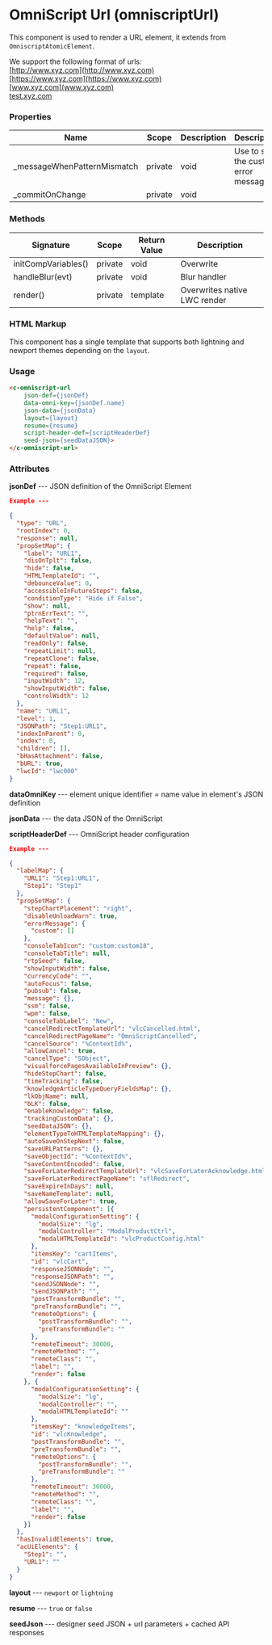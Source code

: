 # OmniScript Url (omniscriptUrl)

This component is used to render a URL element, it extends from `OmniscriptAtomicElement`.  

We support the following format of urls:  
[http://www.xyz.com](http://www.xyz.com)  
[https://www.xyz.com](https://www.xyz.com)  
[www.xyz.com](www.xyz.com)  
[test.xyz.com](test.xyz.com)

### Properties

| Name                        | Scope   | Description | Description                         |
| --------------------------- | ------- | ----------- | ----------------------------------- |
| _messageWhenPatternMismatch | private | void        | Use to set the custom error message |
| _commitOnChange             | private | void        |                                     |

### Methods

| Signature           | Scope   | Return Value | Description                  |
| ------------------- | ------- | ------------ | ---------------------------- |
| initCompVariables() | private | void         | Overwrite                    |
| handleBlur(evt)     | private | void         | Blur handler                 |
| render()            | private | template     | Overwrites native LWC render |

### HTML Markup

This component has a single template that supports both lightning and newport themes depending on the `layout`.

### Usage

```html
<c-omniscript-url
    json-def={jsonDef}
    data-omni-key={jsonDef.name}
    json-data={jsonData}
    layout={layout}
    resume={resume}
    script-header-def={scriptHeaderDef}
    seed-json={seedDataJSON}>
</c-omniscript-url>
```

### Attributes

**jsonDef** --- JSON definition of the OmniScript Element

```json
Example ---

{
  "type": "URL",
  "rootIndex": 0,
  "response": null,
  "propSetMap": {
    "label": "URL1",
    "disOnTplt": false,
    "hide": false,
    "HTMLTemplateId": "",
    "debounceValue": 0,
    "accessibleInFutureSteps": false,
    "conditionType": "Hide if False",
    "show": null,
    "ptrnErrText": "",
    "helpText": "",
    "help": false,
    "defaultValue": null,
    "readOnly": false,
    "repeatLimit": null,
    "repeatClone": false,
    "repeat": false,
    "required": false,
    "inputWidth": 12,
    "showInputWidth": false,
    "controlWidth": 12
  },
  "name": "URL1",
  "level": 1,
  "JSONPath": "Step1:URL1",
  "indexInParent": 0,
  "index": 0,
  "children": [],
  "bHasAttachment": false,
  "bURL": true,
  "lwcId": "lwc000"
}
```

**dataOmniKey** --- element unique identifier = name value in element's JSON definition

**jsonData** --- the data JSON of the OmniScript

**scriptHeaderDef** --- OmniScript header configuration

```json
Example ---

{
  "labelMap": {
    "URL1": "Step1:URL1",
    "Step1": "Step1"
  },
  "propSetMap": {
    "stepChartPlacement": "right",
    "disableUnloadWarn": true,
    "errorMessage": {
      "custom": []
    },
    "consoleTabIcon": "custom:custom18",
    "consoleTabTitle": null,
    "rtpSeed": false,
    "showInputWidth": false,
    "currencyCode": "",
    "autoFocus": false,
    "pubsub": false,
    "message": {},
    "ssm": false,
    "wpm": false,
    "consoleTabLabel": "New",
    "cancelRedirectTemplateUrl": "vlcCancelled.html",
    "cancelRedirectPageName": "OmniScriptCancelled",
    "cancelSource": "%ContextId%",
    "allowCancel": true,
    "cancelType": "SObject",
    "visualforcePagesAvailableInPreview": {},
    "hideStepChart": false,
    "timeTracking": false,
    "knowledgeArticleTypeQueryFieldsMap": {},
    "lkObjName": null,
    "bLK": false,
    "enableKnowledge": false,
    "trackingCustomData": {},
    "seedDataJSON": {},
    "elementTypeToHTMLTemplateMapping": {},
    "autoSaveOnStepNext": false,
    "saveURLPatterns": {},
    "saveObjectId": "%ContextId%",
    "saveContentEncoded": false,
    "saveForLaterRedirectTemplateUrl": "vlcSaveForLaterAcknowledge.html",
    "saveForLaterRedirectPageName": "sflRedirect",
    "saveExpireInDays": null,
    "saveNameTemplate": null,
    "allowSaveForLater": true,
    "persistentComponent": [{
      "modalConfigurationSetting": {
        "modalSize": "lg",
        "modalController": "ModalProductCtrl",
        "modalHTMLTemplateId": "vlcProductConfig.html"
      },
      "itemsKey": "cartItems",
      "id": "vlcCart",
      "responseJSONNode": "",
      "responseJSONPath": "",
      "sendJSONNode": "",
      "sendJSONPath": "",
      "postTransformBundle": "",
      "preTransformBundle": "",
      "remoteOptions": {
        "postTransformBundle": "",
        "preTransformBundle": ""
      },
      "remoteTimeout": 30000,
      "remoteMethod": "",
      "remoteClass": "",
      "label": "",
      "render": false
    }, {
      "modalConfigurationSetting": {
        "modalSize": "lg",
        "modalController": "",
        "modalHTMLTemplateId": ""
      },
      "itemsKey": "knowledgeItems",
      "id": "vlcKnowledge",
      "postTransformBundle": "",
      "preTransformBundle": "",
      "remoteOptions": {
        "postTransformBundle": "",
        "preTransformBundle": ""
      },
      "remoteTimeout": 30000,
      "remoteMethod": "",
      "remoteClass": "",
      "label": "",
      "render": false
    }]
  },
  "hasInvalidElements": true,
  "acUiElements": {
    "Step1": "",
    "URL1": ""
  }
}
```

**layout** --- `newport` or `lightning`

**resume** --- `true` or `false`

**seedJson** --- designer seed JSON + url parameters + cached API responses
